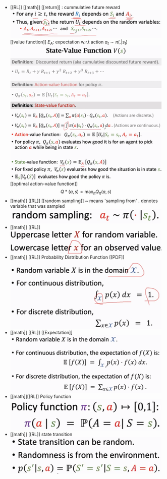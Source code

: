 - [[RL]] [[math]] 
  [[return]] : cummulative future reward
  ![image.png](../assets/image_1691825289676_0.png)
  [[value function]] 
  $E_A$: expectation w.r.t action $a_t \sim \pi(.|s_t)$
  ![image.png](../assets/image_1691820113278_0.png) ![image.png](../assets/image_1691820248827_0.png)
  [[optimal action-value function]]
  $$Q*(a, s)=\max_{\pi}Q_{\pi}(a, s)$$
- [[math]] [[RL]] 
  [[random sampling]]
  **~** means 'sampling from' 
  **.** denotes variable that was sampled
  ![image.png](../assets/image_1691820728529_0.png)
- [[math]] [[RL]] ![image.png](../assets/image_1691822540004_0.png)
- [[math]] [[RL]] 
  Probability Distribution Function [[PDF]]
  ![image.png](../assets/image_1691823781424_0.png)
- [[math]] [[RL]]
  [[Expectation]]
  ![image.png](../assets/image_1691823893269_0.png)
- [[math]][[RL]] 
  Policy function
  ![image.png](../assets/image_1691824420623_0.png)
- [[math]] [[RL]]
  state transition
  ![image.png](../assets/image_1691824508353_0.png)